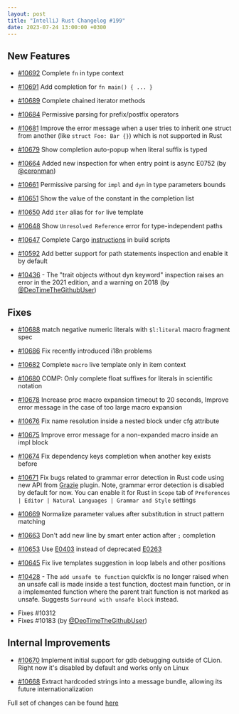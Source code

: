 ```yaml
---
layout: post
title: "IntelliJ Rust Changelog #199"
date: 2023-07-24 13:00:00 +0300
---
```



## New Features

* [#10692] Complete `fn` in type context

* [#10691] Add completion for `fn main() { ... }`

* [#10689] Complete chained iterator methods

* [#10684] Permissive parsing for prefix/postfix operators

* [#10681] Improve the error message when a user tries to inherit one struct from another (like `struct Foo: Bar {}`) which is not supported in Rust

* [#10679] Show completion auto-popup when literal suffix is typed

* [#10664] Added new inspection for when entry point is async E0752 (by [@ceronman])

* [#10661] Permissive parsing for `impl` and `dyn` in type parameters bounds

* [#10651] Show the value of the constant in the completion list

* [#10650] Add `iter` alias for `for` live template

* [#10648] Show `Unresolved Reference` error for type-independent paths

* [#10647] Complete Cargo [instructions](https://doc.rust-lang.org/cargo/reference/build-scripts.html#outputs-of-the-build-script) in build scripts

* [#10592] Add better support for path statements inspection and enable it by default

* [#10436] - The "trait objects without dyn keyword" inspection raises an error in the 2021 edition, and a warning on 2018 (by [@DeoTimeTheGithubUser])

## Fixes

* [#10688] match negative numeric literals with `$l:literal` macro fragment spec

* [#10686] Fix recently introduced i18n problems

* [#10682] Complete `macro` live template only in item context

* [#10680] COMP: Only complete float suffixes for literals in scientific notation

* [#10678] Increase proc macro expansion timeout to 20 seconds, Improve error message in the case of too large macro expansion

* [#10676] Fix name resolution inside a nested block under cfg attribute

* [#10675] Improve error message for a non-expanded macro inside an impl block

* [#10674] Fix dependency keys completion when another key exists before

* [#10671] Fix bugs related to grammar error detection in Rust code using new API from [Grazie](https://plugins.jetbrains.com/plugin/12175-grazie-lite) plugin. Note, grammar error detection is disabled by default for now. You can enable it for Rust in `Scope` tab of `Preferences | Editor | Natural Languages | Grammar and Style` settings

* [#10669] Normalize parameter values after substitution in struct pattern matching

* [#10663] Don't add new line by smart enter action after `;` completion

* [#10653] Use [E0403](https://doc.rust-lang.org/error_codes/E0403.html) instead of deprecated [E0263](https://doc.rust-lang.org/error_codes/E0263.html)

* [#10645] Fix live templates suggestion in loop labels and other positions

* [#10428] - The `add unsafe to function` quickfix is no longer raised when an unsafe call is made inside a test function, doctest main function, or in a implemented function where the parent trait function is not marked as unsafe. Suggests `Surround with unsafe block` instead.
 - Fixes #10312
 - Fixes #10183 (by [@DeoTimeTheGithubUser])

## Internal Improvements

* [#10670] Implement initial support for gdb debugging outside of CLion. Right now it's disabled by default and works only on Linux

* [#10668] Extract hardcoded strings into a message bundle, allowing its future internationalization

Full set of changes can be found [here](https://github.com/intellij-rust/intellij-rust/milestone/108?closed=1)

[@DeoTimeTheGithubUser]: https://github.com/DeoTimeTheGithubUser
[@ceronman]: https://github.com/ceronman

[#10428]: https://github.com/intellij-rust/intellij-rust/pull/10428
[#10436]: https://github.com/intellij-rust/intellij-rust/pull/10436
[#10592]: https://github.com/intellij-rust/intellij-rust/pull/10592
[#10645]: https://github.com/intellij-rust/intellij-rust/pull/10645
[#10647]: https://github.com/intellij-rust/intellij-rust/pull/10647
[#10648]: https://github.com/intellij-rust/intellij-rust/pull/10648
[#10650]: https://github.com/intellij-rust/intellij-rust/pull/10650
[#10651]: https://github.com/intellij-rust/intellij-rust/pull/10651
[#10653]: https://github.com/intellij-rust/intellij-rust/pull/10653
[#10661]: https://github.com/intellij-rust/intellij-rust/pull/10661
[#10663]: https://github.com/intellij-rust/intellij-rust/pull/10663
[#10664]: https://github.com/intellij-rust/intellij-rust/pull/10664
[#10668]: https://github.com/intellij-rust/intellij-rust/pull/10668
[#10669]: https://github.com/intellij-rust/intellij-rust/pull/10669
[#10670]: https://github.com/intellij-rust/intellij-rust/pull/10670
[#10671]: https://github.com/intellij-rust/intellij-rust/pull/10671
[#10674]: https://github.com/intellij-rust/intellij-rust/pull/10674
[#10675]: https://github.com/intellij-rust/intellij-rust/pull/10675
[#10676]: https://github.com/intellij-rust/intellij-rust/pull/10676
[#10678]: https://github.com/intellij-rust/intellij-rust/pull/10678
[#10679]: https://github.com/intellij-rust/intellij-rust/pull/10679
[#10680]: https://github.com/intellij-rust/intellij-rust/pull/10680
[#10681]: https://github.com/intellij-rust/intellij-rust/pull/10681
[#10682]: https://github.com/intellij-rust/intellij-rust/pull/10682
[#10684]: https://github.com/intellij-rust/intellij-rust/pull/10684
[#10686]: https://github.com/intellij-rust/intellij-rust/pull/10686
[#10688]: https://github.com/intellij-rust/intellij-rust/pull/10688
[#10689]: https://github.com/intellij-rust/intellij-rust/pull/10689
[#10691]: https://github.com/intellij-rust/intellij-rust/pull/10691
[#10692]: https://github.com/intellij-rust/intellij-rust/pull/10692
